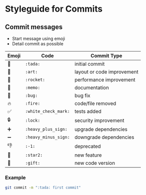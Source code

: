 # Styleguide for Commits

## Commit messages

- Start message using emoji
- Detail commit as possible

Emoji | Code | Commit Type
------------ | ------------- | -------------
:tada: | `:tada:` | initial commit
:art: | `:art:` | layout or code improvement
:rocket: | `:rocket:` | performance improvement
:memo: | `:memo:` | documentation
:bug: | `:bug:` | bug fix
:fire: | `:fire:` | code/file removed
:white_check_mark: | `:white_check_mark:` | tests added
:lock: | `:lock:` | security improvement
:heavy_plus_sign: | `:heavy_plus_sign:` | upgrade dependencies
:heavy_minus_sign: | `:heavy_minus_sign:` | downgrade dependencies
:-1: | `:-1:` | deprecated
:star2: | `:star2:` | new feature
:gift: | `:gift:` | new code version

### Example
```bash
git commit -m ":tada: first commit"
``` 